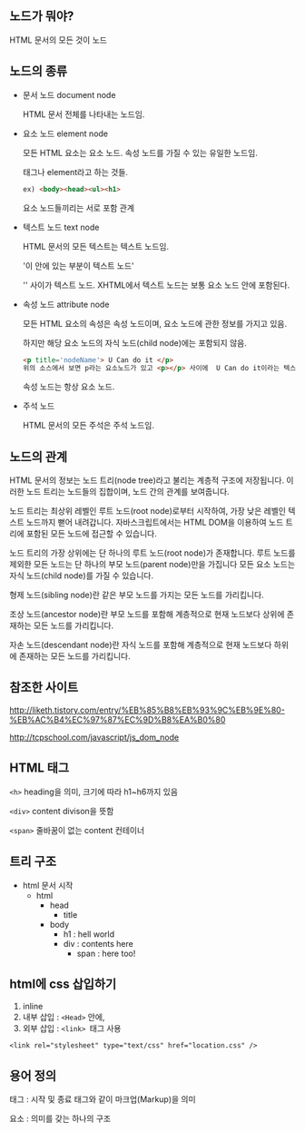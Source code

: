 ## 노드가 뭐야?

  HTML 문서의 모든 것이 노드



## 노드의 종류

- 문서 노드 document node

  HTML 문서 전체를 나타내는 노드임.

- 요소 노드 element node 

  모든 HTML 요소는 요소 노드. 속성 노드를 가질 수 있는 유일한 노드임.

  태그나 element라고 하는 것들.

  ```html
  ex) <body><head><ul><h1>
  ```

  요소 노드들끼리는 서로 포함 관계

- 텍스트 노드 text node

  HTML 문서의 모든 텍스트는 텍스트 노드임.

  <p>'이 안에 있는 부분이 텍스트 노드'</p>

  '' 사이가 텍스트 노드. XHTML에서 텍스트 노드는 보통 요소 노드 안에 포함된다.

- 속성 노드 attribute node

  모든 HTML 요소의 속성은 속성 노드이며, 요소 노드에 관한 정보를 가지고 있음.

  하지만 해당 요소 노드의 자식 노드(child node)에는 포함되지 않음.

  ```html
  <p title='nodeName'> U Can do it </p>
  위의 소스에서 보면 p라는 요소노드가 있고 <p></p> 사이에  U Can do it이라는 텍스트 노드가 보인다. p라는 요소 노드 내에 title이 바로 속성 노드이다.
  ```

  속성 노드는 항상 요소 노드.

- 주석 노드

   HTML 문서의 모든 주석은 주석 노드임.


## 노드의 관계

HTML 문서의 정보는 노드 트리(node tree)라고 불리는 계층적 구조에 저장됩니다. 이러한 노드 트리는 노드들의 집합이며, 노드 간의 관계를 보여줍니다.

노드 트리는 최상위 레벨인 루트 노드(root node)로부터 시작하여, 가장 낮은 레벨인 텍스트 노드까지 뻗어 내려갑니다. 자바스크립트에서는 HTML DOM을 이용하여 노드 트리에 포함된 모든 노드에 접근할 수 있습니다.

노드 트리의 가장 상위에는 단 하나의 루트 노드(root node)가 존재합니다. 루트 노드를 제외한 모든 노드는 단 하나의 부모 노드(parent node)만을 가집니다 모든 요소 노드는 자식 노드(child node)를 가질 수 있습니다.



형제 노드(sibling node)란 같은 부모 노드를 가지는 모든 노드를 가리킵니다.

조상 노드(ancestor node)란 부모 노드를 포함해 계층적으로 현재 노드보다 상위에 존재하는 모든 노드를 가리킵니다.

자손 노드(descendant node)란 자식 노드를 포함해 계층적으로 현재 노드보다 하위에 존재하는 모든 노드를 가리킵니다.



## 참조한 사이트

http://liketh.tistory.com/entry/%EB%85%B8%EB%93%9C%EB%9E%80-%EB%AC%B4%EC%97%87%EC%9D%B8%EA%B0%80

http://tcpschool.com/javascript/js_dom_node



## HTML 태그

```<h>``` heading을 의미, 크기에 따라 h1~h6까지 있음

```<div>``` content divison을 뜻함

```<span>``` 줄바꿈이 없는 content 컨테이너



## 트리 구조

- html 문서 시작
  - html
    - head
      - title
    - body
      - h1  : hell world
      - div : contents here
        - span : here too!



## html에 css 삽입하기

1. inline
2. 내부 삽입 : ```<Head>``` 안에, 
3. 외부 삽입 : ```<link> ```태그 사용

```<link rel="stylesheet" type="text/css" href="location.css" />```



## 용어 정의

태그 : 시작 및 종료 태그와 같이 마크업(Markup)을 의미

요소 : 의미를 갖는 하나의 구조


